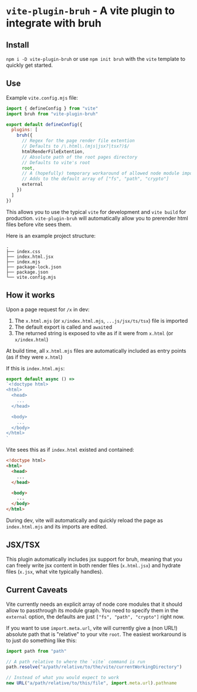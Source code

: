 # `vite-plugin-bruh` - A vite plugin to integrate with bruh

## Install

`npm i -D vite-plugin-bruh` or use `npm init bruh` with the `vite` template to quickly get started.

## Use

Example `vite.config.mjs` file:
```javascript
import { defineConfig } from "vite"
import bruh from "vite-plugin-bruh"

export default defineConfig({
  plugins: [
    bruh({
      // Regex for the page render file extention
      // Defaults to /\.html\.(mjs|jsx?|tsx?)$/
      htmlRenderFileExtention,
      // Absolute path of the root pages directory
      // Defaults to vite's root
      root,
      // A (hopefully) temporary workaround of allowed node module imports
      // Adds to the default array of ["fs", "path", "crypto"]
      external
    })
  ]
})
```

This allows you to use the typical `vite` for development and `vite build` for production.
`vite-plugin-bruh` will automatically allow you to prerender html files before vite sees them.

Here is an example project structure:
```
.
├── index.css
├── index.html.jsx
├── index.mjs
├── package-lock.json
├── package.json
└── vite.config.mjs
```

## How it works

Upon a page request for `/x` in dev:
1. The `x.html.mjs` (or `x/index.html.mjs`, `...js/jsx/ts/tsx`) file is imported
2. The default export is called and `await`ed
3. The returned string is exposed to vite as if it were from `x.html` (or `x/index.html`)

At build time, all `x.html.mjs` files are automatically included as entry points (as if they were `x.html`)

If this is `index.html.mjs`:
```javascript
export default async () =>
`<!doctype html>
<html>
  <head>
    ...
  </head>

  <body>
    ...
  </body>
</html>
`
```

Vite sees this as if `index.html` existed and contained:
```html
<!doctype html>
<html>
  <head>
    ...
  </head>

  <body>
    ...
  </body>
</html>
```

During dev, vite will automatically and quickly reload the page as `index.html.mjs` and its imports are edited.

## JSX/TSX

This plugin automatically includes jsx support for bruh, meaning that you can freely write jsx content in both
render files (`x.html.jsx`) and hydrate files (`x.jsx`, what vite typically handles).

## Current Caveats

Vite currently needs an explicit array of node core modules that it should allow to passthrough its module graph.
You need to specify them in the `external` option, the defaults are just `["fs", "path", "crypto"]` right now.

If you want to use `import.meta.url`, vite will currently give a (non URL!) absolute path that is "relative" to your vite `root`.
The easiest workaround is to just do something like this:
```javascript
import path from "path"

// A path relative to where the `vite` command is run
path.resolve("a/path/relative/to/the/vite/currentWorkingDirectory")

// Instead of what you would expect to work
new URL("a/path/relative/to/this/file", import.meta.url).pathname
```
